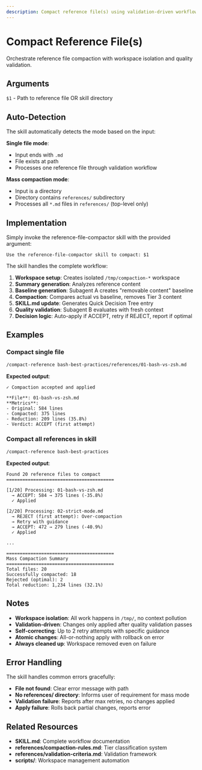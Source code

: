 ```yaml
---
description: Compact reference file(s) using validation-driven workflow (single file or whole skill)
---
```


# Compact Reference File(s)

Orchestrate reference file compaction with workspace isolation and quality validation.

## Arguments

`$1` - Path to reference file OR skill directory

## Auto-Detection

The skill automatically detects the mode based on the input:

**Single file mode**:
- Input ends with `.md`
- File exists at path
- Processes one reference file through validation workflow

**Mass compaction mode**:
- Input is a directory
- Directory contains `references/` subdirectory
- Processes all `*.md` files in `references/` (top-level only)

## Implementation

Simply invoke the reference-file-compactor skill with the provided argument:

```
Use the reference-file-compactor skill to compact: $1
```

The skill handles the complete workflow:
1. **Workspace setup**: Creates isolated `/tmp/compaction-*` workspace
2. **Summary generation**: Analyzes reference content
3. **Baseline generation**: Subagent A creates "removable content" baseline
4. **Compaction**: Compares actual vs baseline, removes Tier 3 content
5. **SKILL.md update**: Generates Quick Decision Tree entry
6. **Quality validation**: Subagent B evaluates with fresh context
7. **Decision logic**: Auto-apply if ACCEPT, retry if REJECT, report if optimal

## Examples

### Compact single file

```bash
/compact-reference bash-best-practices/references/01-bash-vs-zsh.md
```

**Expected output**:
```
✓ Compaction accepted and applied

**File**: 01-bash-vs-zsh.md
**Metrics**:
- Original: 584 lines
- Compacted: 375 lines
- Reduction: 209 lines (35.8%)
- Verdict: ACCEPT (first attempt)
```

### Compact all references in skill

```bash
/compact-reference bash-best-practices
```

**Expected output**:
```
Found 20 reference files to compact
========================================

[1/20] Processing: 01-bash-vs-zsh.md
  → ACCEPT: 584 → 375 lines (-35.8%)
  ✓ Applied

[2/20] Processing: 02-strict-mode.md
  → REJECT (first attempt): Over-compaction
  → Retry with guidance
  → ACCEPT: 472 → 279 lines (-40.9%)
  ✓ Applied

...

========================================
Mass Compaction Summary
========================================
Total files: 20
Successfully compacted: 18
Rejected (optimal): 2
Total reduction: 1,234 lines (32.1%)
```

## Notes

- **Workspace isolation**: All work happens in `/tmp/`, no context pollution
- **Validation-driven**: Changes only applied after quality validation passes
- **Self-correcting**: Up to 2 retry attempts with specific guidance
- **Atomic changes**: All-or-nothing apply with rollback on error
- **Always cleaned up**: Workspace removed even on failure

## Error Handling

The skill handles common errors gracefully:

- **File not found**: Clear error message with path
- **No references/ directory**: Informs user of requirement for mass mode
- **Validation failure**: Reports after max retries, no changes applied
- **Apply failure**: Rolls back partial changes, reports error

## Related Resources

- **SKILL.md**: Complete workflow documentation
- **references/compaction-rules.md**: Tier classification system
- **references/validation-criteria.md**: Validation framework
- **scripts/**: Workspace management automation
